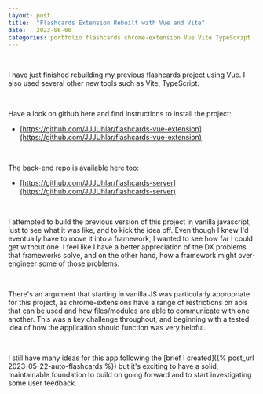```yaml
---
layout: post
title:  "Flashcards Extension Rebuilt with Vue and Vite"
date:   2023-06-06
categories: portfolio flashcards chrome-extension Vue Vite TypeScript
---
```


<br>

I have just finished rebuilding my previous flashcards project using Vue. I also used several other new tools such as Vite, TypeScript.

<br>

Have a look on github here and find instructions to install the project:
- [https://github.com/JJJUhlar/flashcards-vue-extension](https://github.com/JJJUhlar/flashcards-vue-extension)

<br>

The back-end repo is available here too:
- [https://github.com/JJJUhlar/flashcards-server](https://github.com/JJJUhlar/flashcards-server)

<br>

I attempted to build the previous version of this project in vanilla javascript, just to see what it was like, and to kick the idea off. Even though I knew I'd eventually have to move it into a framework, I wanted to see how far I could get without one. 
I feel like I have a better appreciation of the DX problems that frameworks solve, and on the other hand, how a framework might over-engineer some of those problems.

<br>

There's an argument that starting in vanilla JS was particularly appropriate for this project, as chrome-extensions have a range of restrictions on apis that can be used and how files/modules are able to communicate with one another. This was a key challenge throughout, and beginning with a tested idea of how the application should function was very helpful.

<br>

I still have many ideas for this app following the [brief I created]({% post_url 2023-05-22-auto-flashcards %}) but it's exciting to have a solid, maintainable foundation to build on going forward and to start investigating some user feedback.

